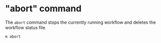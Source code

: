# "abort" command

The `abort` command stops the currently running workflow and deletes the
workflow status file.

```
m abort
```
